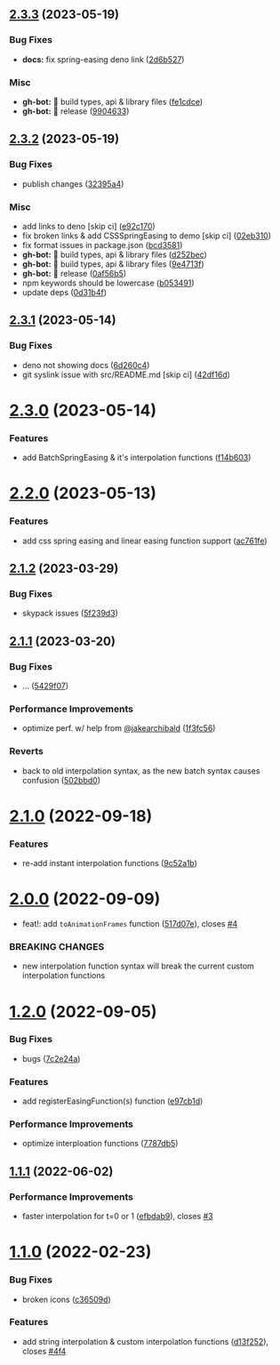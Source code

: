 ## [2.3.3](https://github.com/okikio/spring-easing/compare/v2.3.2...v2.3.3) (2023-05-19)


### Bug Fixes

* **docs:** fix spring-easing deno link ([2d6b527](https://github.com/okikio/spring-easing/commit/2d6b52780bec5d822bf8e4d24f64bcc046ac5fa8))


### Misc

* **gh-bot:** :rocket: build types, api & library files ([fe1cdce](https://github.com/okikio/spring-easing/commit/fe1cdce920bdbd91827f94fc9bbe0db9e180beac))
* **gh-bot:** :rocket: release ([9904633](https://github.com/okikio/spring-easing/commit/99046331759a8b69f4e710523d0047b7289dfd50))

## [2.3.2](https://github.com/okikio/spring-easing/compare/v2.3.1...v2.3.2) (2023-05-19)


### Bug Fixes

* publish changes ([32395a4](https://github.com/okikio/spring-easing/commit/32395a462f48d359304344087a37c391b30b03ed))


### Misc

* add links to deno [skip ci] ([e92c170](https://github.com/okikio/spring-easing/commit/e92c170f6ba099a51e6485f8175d2582af0fe393))
* fix broken links & add CSSSpringEasing to demo [skip ci] ([02eb310](https://github.com/okikio/spring-easing/commit/02eb3105a22133df7b1a1dc422313fc28669f13b))
* fix format issues in package.json ([bcd3581](https://github.com/okikio/spring-easing/commit/bcd35817ea0219f2acdbb8bf4f6bf526c3d627b4))
* **gh-bot:** :rocket: build types, api & library files ([d252bec](https://github.com/okikio/spring-easing/commit/d252bec9790117c151e7043aa02889f06d577610))
* **gh-bot:** :rocket: build types, api & library files ([9e4713f](https://github.com/okikio/spring-easing/commit/9e4713fe6169b48bb8dacacba01194e2eb367e62))
* **gh-bot:** :rocket: release ([0af56b5](https://github.com/okikio/spring-easing/commit/0af56b5948e3f850d3b4e0b9832501e47b101482))
* npm keywords should be lowercase ([b053491](https://github.com/okikio/spring-easing/commit/b05349132d769a96920ed326a6c5f3d4cff01b8d))
* update deps ([0d31b4f](https://github.com/okikio/spring-easing/commit/0d31b4fc3b333e15bb5588669f21adcb84e5f334))

## [2.3.1](https://github.com/okikio/spring-easing/compare/v2.3.0...v2.3.1) (2023-05-14)


### Bug Fixes

* deno not showing docs ([6d260c4](https://github.com/okikio/spring-easing/commit/6d260c4b298e49829d2026eb00a1ffc6ce8ca541))
* git syslink issue with src/README.md [skip ci] ([42df16d](https://github.com/okikio/spring-easing/commit/42df16d8881d914d9403c6a38938a289f932aff9))

# [2.3.0](https://github.com/okikio/spring-easing/compare/v2.2.0...v2.3.0) (2023-05-14)


### Features

* add BatchSpringEasing & it's interpolation functions ([f14b603](https://github.com/okikio/spring-easing/commit/f14b603a7ced20c719c3c52d040b3d55e80aa0ea))

# [2.2.0](https://github.com/okikio/spring-easing/compare/v2.1.2...v2.2.0) (2023-05-13)


### Features

* add css spring easing and linear easing function support ([ac761fe](https://github.com/okikio/spring-easing/commit/ac761fe20c0878f3ba1966f93f816f039ff08a62))

## [2.1.2](https://github.com/okikio/spring-easing/compare/v2.1.1...v2.1.2) (2023-03-29)


### Bug Fixes

* skypack issues ([5f239d3](https://github.com/okikio/spring-easing/commit/5f239d34b3ada9d44d0db394192ab6b2cf925a17))

## [2.1.1](https://github.com/okikio/spring-easing/compare/v2.1.0...v2.1.1) (2023-03-20)


### Bug Fixes

* ... ([5429f07](https://github.com/okikio/spring-easing/commit/5429f07d0d0a14a31af287b8e6bd1479249183f1))


### Performance Improvements

* optimize perf. w/ help from [@jakearchibald](https://github.com/jakearchibald) ([1f3fc56](https://github.com/okikio/spring-easing/commit/1f3fc56ee45e8d8f9dd39c7f2fa01673c0794750))


### Reverts

* back to old interpolation syntax, as the new batch syntax causes confusion ([502bbd0](https://github.com/okikio/spring-easing/commit/502bbd0b3caa4110664a89d8163ad968253c6290))

# [2.1.0](https://github.com/okikio/spring-easing/compare/v2.0.0...v2.1.0) (2022-09-18)


### Features

* re-add instant interpolation functions ([9c52a1b](https://github.com/okikio/spring-easing/commit/9c52a1bbb0dbb1625cd8bfea46cc583d33eba59b))

# [2.0.0](https://github.com/okikio/spring-easing/compare/v1.2.0...v2.0.0) (2022-09-09)


* feat!: add `toAnimationFrames` function ([517d07e](https://github.com/okikio/spring-easing/commit/517d07efd9c7a519591f59203beae6083291db2d)), closes [#4](https://github.com/okikio/spring-easing/issues/4)


### BREAKING CHANGES

* new interpolation function syntax will break the current custom interpolation functions

# [1.2.0](https://github.com/okikio/spring-easing/compare/v1.1.1...v1.2.0) (2022-09-05)


### Bug Fixes

* bugs ([7c2e24a](https://github.com/okikio/spring-easing/commit/7c2e24a4f16f41b24ed2f201de38b8b64a66d0a7))


### Features

* add registerEasingFunction(s) function ([e97cb1d](https://github.com/okikio/spring-easing/commit/e97cb1d838f01678d86ea6bf372eaf75137446b9))


### Performance Improvements

* optimize interploation functions ([7787db5](https://github.com/okikio/spring-easing/commit/7787db509b0cf94b25ed611f23b5f0bb3298cb00))

## [1.1.1](https://github.com/okikio/spring-easing/compare/v1.1.0...v1.1.1) (2022-06-02)


### Performance Improvements

* faster interpolation for t=0 or 1  ([efbdab9](https://github.com/okikio/spring-easing/commit/efbdab9479bff49480b14909c5ff25be67c0cb8a)), closes [#3](https://github.com/okikio/spring-easing/issues/3)

# [1.1.0](https://github.com/okikio/spring-easing/compare/v1.0.0...v1.1.0) (2022-02-23)


### Bug Fixes

* broken icons ([c36509d](https://github.com/okikio/spring-easing/commit/c36509d91dec13d34bacfaa01e58ffa6ecbdefbc))


### Features

* add string interpolation & custom interpolation functions ([d13f252](https://github.com/okikio/spring-easing/commit/d13f252f9a9e0b699ea762c0f90a2e042a1e57db)), closes [#4f4](https://github.com/okikio/spring-easing/issues/4f4)
